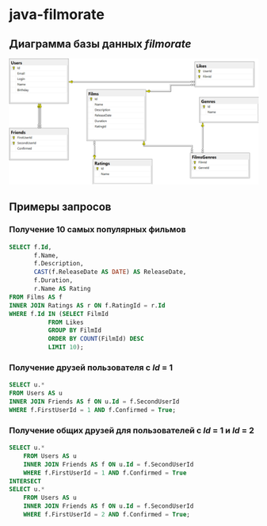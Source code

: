 # java-filmorate

## Диаграмма базы данных _filmorate_
![Database diagram](docs/filmorate-diagram.png)

## Примеры запросов

### Получение 10 самых популярных фильмов
```sql
SELECT f.Id,
       f.Name,
       f.Description,
       CAST(f.ReleaseDate AS DATE) AS ReleaseDate,
       f.Duration,
       r.Name AS Rating
FROM Films AS f
INNER JOIN Ratings AS r ON f.RatingId = r.Id
WHERE f.Id IN (SELECT FilmId
	       FROM Likes
	       GROUP BY FilmId
	       ORDER BY COUNT(FilmId) DESC
	       LIMIT 10);
```

### Получение друзей пользователя с _Id_ = 1
```sql
SELECT u.*
FROM Users AS u
INNER JOIN Friends AS f ON u.Id = f.SecondUserId
WHERE f.FirstUserId = 1 AND f.Confirmed = True;
```

### Получение общих друзей для пользователей с _Id_ = 1 и _Id_ = 2
```sql
SELECT u.*
	FROM Users AS u
	INNER JOIN Friends AS f ON u.Id = f.SecondUserId
	WHERE f.FirstUserId = 1 AND f.Confirmed = True
INTERSECT
SELECT u.*
	FROM Users AS u
	INNER JOIN Friends AS f ON u.Id = f.SecondUserId
	WHERE f.FirstUserId = 2 AND f.Confirmed = True;
```
